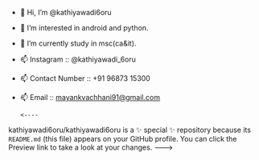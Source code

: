 - 👋 Hi, I’m @kathiyawadi6oru
- 👀 I’m interested in android and python.
- 🌱 I’m currently study in msc(ca&it).
- 📫 Instagram :: @kathiyawadi_6oru
- 📫 Contact Number :: +91 96873 15300
- 📫 Email :: mayankvachhani91@gmail.com
      
      
      <----
kathiyawadi6oru/kathiyawadi6oru is a ✨ special ✨ repository because its `README.md` (this file) appears on your GitHub profile.
You can click the Preview link to take a look at your changes.
--->
